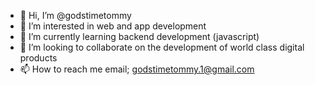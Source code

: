- 👋 Hi, I’m @godstimetommy
- 👀 I’m interested in web and app development
- 🌱 I’m currently learning backend development (javascript)
- 💞️ I’m looking to collaborate on the development of world class digital products
- 📫 How to reach me email; godstimetommy.1@gmail.com

<!---
godstimetommy/godstimetommy is a ✨ special ✨ repository because its `README.md` (this file) appears on your GitHub profile.
You can click the Preview link to take a look at your changes.
--->
